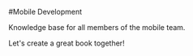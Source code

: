 #Mobile Development

Knowledge base for all members of the mobile team.

Let's create a great book together!